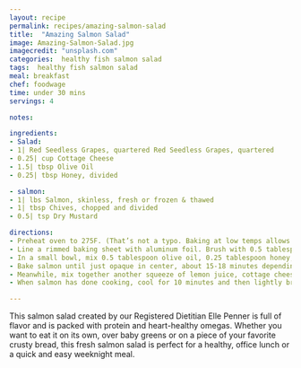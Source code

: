 ```yaml
---
layout: recipe
permalink: recipes/amazing-salmon-salad
title:  "Amazing Salmon Salad"
image: Amazing-Salmon-Salad.jpg
imagecredit: "unsplash.com"
categories:  healthy fish salmon salad
tags:  healthy fish salmon salad
meal: breakfast
chef: foodwage
time: under 30 mins
servings: 4

notes:

ingredients:
- Salad:
- 1| Red Seedless Grapes, quartered Red Seedless Grapes, quartered 
- 0.25| cup Cottage Cheese 
- 1.5| tbsp Olive Oil 
- 0.25| tbsp Honey, divided

- salmon:
- 1| lbs Salmon, skinless, fresh or frozen & thawed 
- 1| tbsp Chives, chopped and divided 
- 0.5| tsp Dry Mustard 

directions:
- Preheat oven to 275F. (That’s not a typo. Baking at low temps allows the fat to slowly melt between the layers of fish producing more tender, moist meat.)
- Line a rimmed baking sheet with aluminum foil. Brush with 0.5 tablespoon oil. Place salmon fillets, skin side down on prepared baking sheet.
- In a small bowl, mix 0.5 tablespoon olive oil, 0.25 tablespoon honey, 1 squeeze of lemon juice, dry mustard and 1 tablespoon chives until well combined. Brush mixture over salmon fillets, dividing equally. Season with sea salt and pepper and let stand for 10 minutes to allow flavors to meld.
- Bake salmon until just opaque in center, about 15-18 minutes depending on the thickness of your filets.
- Meanwhile, mix together another squeeze of lemon juice, cottage cheese, mayonnaise, Greek yogurt, honey and remaining chives until well combined. Fold in grapes.
- When salmon has done cooking, cool for 10 minutes and then lightly break up into large chunks. Delicately fold into sauce, being careful not to over mix to preserve chunks of salmon.

---
```


This salmon salad created by our Registered Dietitian Elle Penner is full of flavor and is packed with protein and heart-healthy omegas. Whether you want to eat it on its own, over baby greens or on a piece of your favorite crusty bread, this fresh salmon salad is perfect for a healthy, office lunch or a quick and easy weeknight meal.
